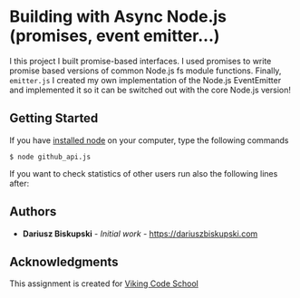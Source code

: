 # Building with Async Node.js (promises, event emitter...)

I this project I built promise-based interfaces. I used promises to write promise based versions of common Node.js fs module functions. Finally, `emitter.js` I created my own implementation of the Node.js EventEmitter and implemented it so it can be switched out with the core Node.js version!



## Getting Started

If you have [installed node](https://nodejs.org/en/download/) on your computer, type the following commands

```
$ node github_api.js
```

If you want to check statistics of other users run also the following lines after:



## Authors

* **Dariusz Biskupski** - *Initial work* - https://dariuszbiskupski.com


## Acknowledgments

This assignment is created for [Viking Code School](https://www.vikingcodeschool.com/)
